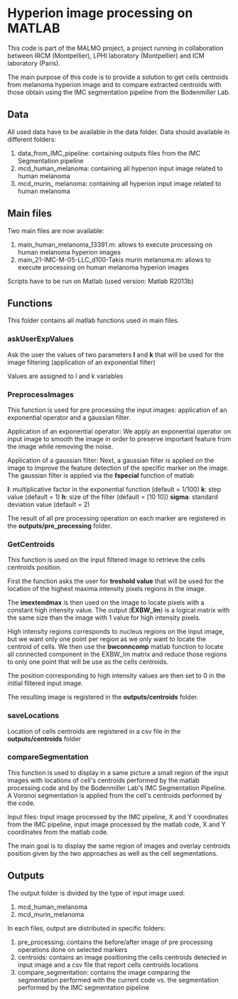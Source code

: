 # Hyperion image processing on MATLAB
This code is part of the MALMO project, a project running in collaboration between IRCM (Montpellier), LPHI laboratory (Montpellier) and ICM laboratory (Paris). 

The main purpose of this code is to provide a solution to get cells centroids from melanoma hyperion image and to compare extracted centroids with those obtain using the IMC segmentation pipeline from the Bodenmiller Lab.

## Data
All used data have to be available in the data folder. Data should available in different folders:

1. data_from_IMC_pipeline: containing outputs files from the IMC Segmentation pipeline
2. mcd_human_melanoma: containing all hyperion input image related to human melanoma
3. mcd_murin_ melanoma: containing all hyperion input image related to human melanoma

## Main files

Two main files are now available:
1. main_human_melanoma_13391.m: allows to execute processing on human melanoma hyperion images
2. main_21-IMC-M-05-LLC_d100-Takis murin melanoma.m: allows to execute processing on human melanoma hyperion images

Scripts have to be run on Matlab (used version: Matlab R2013b)

## Functions

This folder contains all matlab functions used in main files. 

### askUserExpValues

Ask the user the values of two parameters **l** and **k** that will be used for the image filtering (application of an exponential filter)

Values are assigned to l and k variables

### PreprocessImages
This function is used for pre processing the input images: application of an exponential operator and a gaussian filter.

Application of an exponential operator: We apply an exponential operator on input image to smooth the image in order to preserve important feature from the image while removing the noise.

Application of a gaussian filter: Next, a gaussian filter is applied on the image to improve the feature detection of the specific marker on the image. The gaussian filter is applied via the **fspecial** function of matlab

**l**: multiplicative factor in the exponential function (default = 1/100)
**k**: step value (default = 1)
**h**: size of the filter (default = [10 10])
**sigma**: standard deviation value (default = 2)

The result of all pre processing operation on each marker are registered in the **outputs/pre_processing** folder.

### GetCentroids

This function is used on the input filtered image to retrieve the cells centroids position.

First the function asks the user for **treshold value** that will be used for the location of the highest maxima intensity pixels regions in the image.

The **imextendmax** is then used on the image to locate pixels with a constant high intensity value. The output (**EXBW_Im**) is a logical matrix with the same size than the image with 1 value for high intensity pixels.

High intensity regions corresponds to nucleus regions on the input image, but we want only one point per region as we only want to locate the centroid of cells. We then use the **bwconncomp** matlab function to locate all connected component in the EXBW_Im matrix and reduce those regions to only one point that will be use as the cells centroids.

The position corresponding to high intensity values are then set to 0 in the initial filtered input image.

The resulting image is registered in the **outputs/centroids** folder.

### saveLocations

Location of cells centroids are registered in a csv file in the **outputs/centroids** folder

### compareSegmentation
This function is used to display in a same picture a small region of the input images with locations of cell's centroids performed by the matlab processing code and by the Bodenmiller Lab's IMC Segmentation Pipeline. A Voronoi segmentation is applied from the cell's centroids performed by the code.

Input files: Input image processed by the IMC pipeline, X and Y coordinates from the IMC pipeline, input image processed by the matlab code, X and Y coordinates from the matlab code.

The main goal is to display the same region of images and overlay centroids position given by the two approaches as well as the cell segmentations.

## Outputs
The output folder is divided by the type of input image used:
1. mcd_human_melanoma
2. mcd_murin_melanoma

In each files, output are distributed in specific folders:
1. pre_processing: contains the before/after image of pre processing operations done on selected markers
2. centroids: contains an image positioning the cells centroids detected in input image and a csv file that report cells centroids locations
3. compare_segmentation: contains the image comparing the segmentation performed with the current code vs. the segmentation performed by the IMC segmentation pipeline


